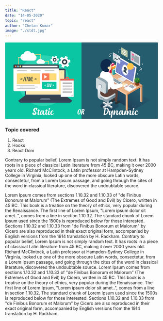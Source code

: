 ```yaml
---
title: "React"
date: "14-05-2020"
topic: "react"
author: "Chetan Kumar"
image: "./stdt.jpg"
---
```


![stdt](./stdt.jpg)

### Topic covered

1. React
2. Hooks
3. React Dom

Contrary to popular belief, Lorem Ipsum is not simply random text. It
has roots in a piece of classical Latin literature from 45 BC, making
it over 2000 years old. Richard McClintock, a Latin professor at
Hampden-Sydney College in Virginia, looked up one of the more obscure
Latin words, consectetur, from a Lorem Ipsum passage, and going
through the cites of the word in classical literature, discovered the
undoubtable source.

Lorem Ipsum comes from sections 1.10.32 and
1.10.33 of "de Finibus Bonorum et Malorum" (The Extremes of Good and
Evil) by Cicero, written in 45 BC. This book is a treatise on the
theory of ethics, very popular during the Renaissance. The first line
of Lorem Ipsum, "Lorem ipsum dolor sit amet..", comes from a line in
section 1.10.32. The standard chunk of Lorem Ipsum used since the
1500s is reproduced below for those interested. Sections 1.10.32 and
1.10.33 from "de Finibus Bonorum et Malorum" by Cicero are also
reproduced in their exact original form, accompanied by English
versions from the 1914 translation by H. Rackham. Contrary to popular
belief, Lorem Ipsum is not simply random text. It has roots in a piece
of classical Latin literature from 45 BC, making it over 2000 years
old. Richard McClintock, a Latin professor at Hampden-Sydney College
in Virginia, looked up one of the more obscure Latin words,
consectetur, from a Lorem Ipsum passage, and going through the cites
of the word in classical literature, discovered the undoubtable
source. Lorem Ipsum comes from sections 1.10.32 and 1.10.33 of "de
Finibus Bonorum et Malorum" (The Extremes of Good and Evil) by Cicero,
written in 45 BC. This book is a treatise on the theory of ethics,
very popular during the Renaissance. The first line of Lorem Ipsum,
"Lorem ipsum dolor sit amet..", comes from a line in section 1.10.32.
The standard chunk of Lorem Ipsum used since the 1500s is reproduced
below for those interested. Sections 1.10.32 and 1.10.33 from "de
Finibus Bonorum et Malorum" by Cicero are also reproduced in their
exact original form, accompanied by English versions from the 1914
translation by H. Rackham.
